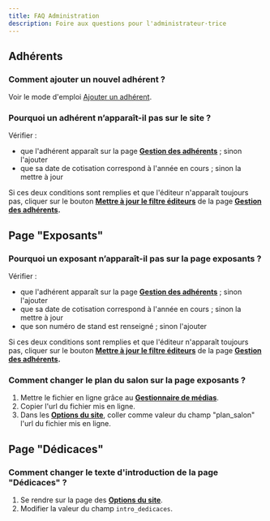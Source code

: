 ```yaml
---
title: FAQ Administration
description: Foire aux questions pour l'administrateur·trice
---
```


## Adhérents

### **Comment ajouter un nouvel adhérent ?**

Voir le mode d'emploi [Ajouter un adhérent](/admin/ajouter-un-adherent/).

### **Pourquoi un adhérent n’apparaît-il pas sur le site ?**

Vérifier :

- que l'adhérent apparaît sur la page **[Gestion des adhérents](https://www.lautrelivre.fr/pages/adm_subscriptions)** ; sinon l'ajouter
- que sa date de cotisation correspond à l'année en cours ; sinon la mettre à jour

Si ces deux conditions sont remplies et que l'éditeur n'apparaît toujours pas, cliquer sur le bouton **[Mettre à jour le filtre éditeurs](https://www.lautrelivre.fr/pages/adm_update_publisher_filter)** de la page **[Gestion des adhérents](https://www.lautrelivre.fr/pages/adm_subscriptions).**

## Page "Exposants"

### **Pourquoi un exposant n’apparaît-il pas sur la page exposants ?**

Vérifier :

- que l'adhérent apparaît sur la page **[Gestion des adhérents](https://www.lautrelivre.fr/pages/adm_subscriptions)** ; sinon l'ajouter
- que sa date de cotisation correspond à l'année en cours ; sinon la mettre à jour
- que son numéro de stand est renseigné ; sinon l'ajouter

Si ces deux conditions sont remplies et que l'éditeur n'apparaît toujours pas, cliquer sur le bouton **[Mettre à jour le filtre éditeurs](https://www.lautrelivre.fr/pages/adm_update_publisher_filter)** de la page **[Gestion des adhérents](https://www.lautrelivre.fr/pages/adm_subscriptions).**

### **Comment changer le plan du salon sur la page exposants ?**

1. Mettre le fichier en ligne grâce au **[Gestionnaire de médias](https://www.lautrelivre.fr/pages/adm_media)**.
2. Copier l'url du fichier mis en ligne.
3. Dans les **[Options du site](https://www.lautrelivre.fr/admin/options)**, coller comme valeur du champ "plan_salon" l'url du fichier mis en ligne.

## Page "Dédicaces"

### **Comment changer le texte d'introduction de la page "Dédicaces" ?**

1. Se rendre sur la page des **[Options du site](https://www.lautrelivre.fr/admin/options)**.
2. Modifier la valeur du champ `intro_dedicaces`.
